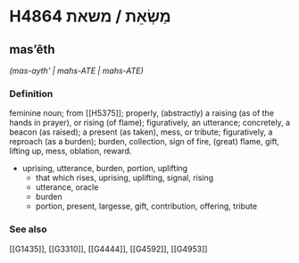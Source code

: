 # H4864 מַשְׂאֵת / משאת

## masʼêth

_(mas-ayth' | mahs-ATE | mahs-ATE)_

### Definition

feminine noun; from [[H5375]]; properly, (abstractly) a raising (as of the hands in prayer), or rising (of flame); figuratively, an utterance; concretely, a beacon (as raised); a present (as taken), mess, or tribute; figuratively, a reproach (as a burden); burden, collection, sign of fire, (great) flame, gift, lifting up, mess, oblation, reward.

- uprising, utterance, burden, portion, uplifting
    - that which rises, uprising, uplifting, signal, rising
    - utterance, oracle
    - burden
    - portion, present, largesse, gift, contribution, offering, tribute
### See also

[[G1435]], [[G3310]], [[G4444]], [[G4592]], [[G4953]]

